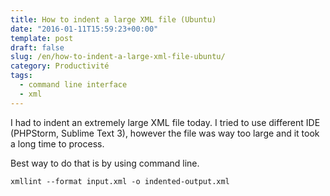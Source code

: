 ```yaml
---
title: How to indent a large XML file (Ubuntu)
date: "2016-01-11T15:59:23+00:00"
template: post
draft: false
slug: /en/how-to-indent-a-large-xml-file-ubuntu/
category: Productivité
tags:
  - command line interface
  - xml
---
```


I had to indent an extremely large XML file today. I tried to use different IDE (PHPStorm, Sublime Text 3), however the file was way too large and it took a long time to process.

Best way to do that is by using command line.

```xmllint --format input.xml -o indented-output.xml```
